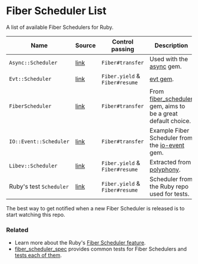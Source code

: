 # Fiber Scheduler List

A list of available Fiber Schedulers for Ruby.

Name | Source | Control passing | Description
--- | --- | --- | ---
`Async::Scheduler` | [link](https://github.com/socketry/async/blob/v2.0.0/lib/async/scheduler.rb) | `Fiber#transfer` | Used with the [async](https://github.com/socketry/async) gem.
`Evt::Scheduler` | [link](https://github.com/dsh0416/evt) | `Fiber.yield` & `Fiber#resume` | [evt gem](https://github.com/dsh0416/evt).
`FiberScheduler` | [link](https://github.com/bruno-/fiber_scheduler) | `Fiber#transfer` | From [fiber_scheduler](https://github.com/bruno-/fiber_scheduler) gem, aims to be a great default choice.
`IO::Event::Scheduler` | [link](https://github.com/socketry/io-event/blob/b7ce5daa7d036f0db45e1f4e207c6eec10832f2f/examples/scheduler/scheduler.rb) | `Fiber#transfer` | Example Fiber Scheduler from the [io-event](https://github.com/socketry/io-event) gem.
`Libev::Scheduler` | [link](https://github.com/digital-fabric/libev_scheduler) | `Fiber.yield` & `Fiber#resume` | Extracted from [polyphony](https://github.com/digital-fabric/polyphony).
Ruby's test `Scheduler` | [link](https://github.com/ruby/ruby/blob/ruby_3_1/test/fiber/scheduler.rb) | `Fiber.yield` & `Fiber#resume` | Scheduler from the Ruby repo used for tests.

The best way to get notified when a new Fiber Scheduler is released is to
start watching this repo.


### Related

- Learn more about the Ruby's
  [Fiber Scheduler feature](https://brunosutic.com/blog/ruby-fiber-scheduler).
- [fiber_scheduler_spec](https://github.com/bruno-/fiber_scheduler_spec)
  provides common tests for Fiber Schedulers and
  [tests each of them](https://github.com/bruno-/fiber_scheduler_spec/tree/main/spec).
